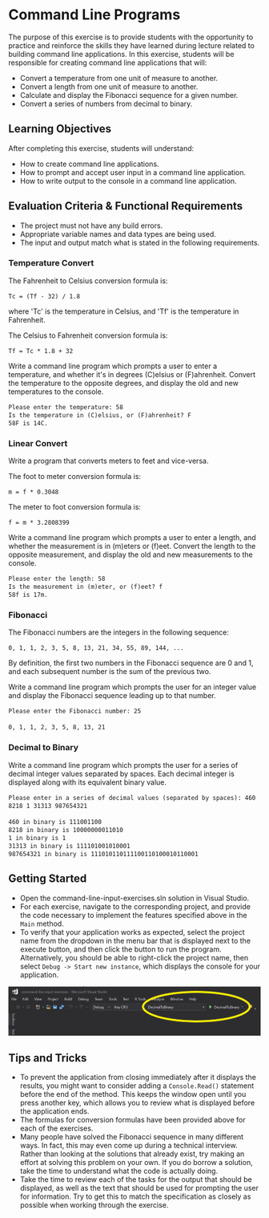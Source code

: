 # Command Line Programs

The purpose of this exercise is to provide students with the opportunity to practice and reinforce the skills they have learned during lecture related to building command line applications. In this exercise, students will be responsible for creating command line applications that will:

   * Convert a temperature from one unit of measure to another.
   * Convert a length from one unit of measure to another.
   * Calculate and display the Fibonacci sequence for a given number.
   * Convert a series of numbers from decimal to binary.

## Learning Objectives

After completing this exercise, students will understand:

* How to create command line applications.
* How to prompt and accept user input in a command line application.
* How to write output to the console in a command line application.

## Evaluation Criteria & Functional Requirements

* The project must not have any build errors.
* Appropriate variable names and data types are being used.
* The input and output match what is stated in the following requirements.

### Temperature Convert

The Fahrenheit to Celsius conversion formula is:

    Tc = (Tf - 32) / 1.8

where 'Tc' is the temperature in Celsius, and 'Tf' is the temperature in Fahrenheit.

The Celsius to Fahrenheit conversion formula is:

    Tf = Tc * 1.8 + 32

Write a command line program which prompts a user to enter a temperature, and whether it's in degrees (C)elsius or (F)ahrenheit. Convert the temperature to the opposite degrees, and display the old and new temperatures to the console.

```
Please enter the temperature: 58
Is the temperature in (C)elsius, or (F)ahrenheit? F
58F is 14C.
```

### Linear Convert

Write a program that converts meters to feet and vice-versa.

The foot to meter conversion formula is:

    m = f * 0.3048

The meter to foot conversion formula is:

    f = m * 3.2808399

Write a command line program which prompts a user to enter a length, and whether the measurement is in (m)eters or (f)eet. Convert the length to the opposite measurement, and display the old and new measurements to the console.

```
Please enter the length: 58
Is the measurement in (m)eter, or (f)eet? f
58f is 17m.
```

### Fibonacci

The Fibonacci numbers are the integers in the following sequence:

    0, 1, 1, 2, 3, 5, 8, 13, 21, 34, 55, 89, 144, ...

By definition, the first two numbers in the Fibonacci sequence are 0 and 1, and each subsequent number is the sum of the previous two.

Write a command line program which prompts the user for an integer value and display the Fibonacci sequence leading up to that number.


```
Please enter the Fibonacci number: 25

0, 1, 1, 2, 3, 5, 8, 13, 21
```

### Decimal to Binary

Write a command line program which prompts the user for a series of decimal integer values separated by spaces. Each decimal integer is displayed along with its equivalent binary value.

```
Please enter in a series of decimal values (separated by spaces): 460 8218 1 31313 987654321

460 in binary is 111001100
8218 in binary is 10000000011010
1 in binary is 1
31313 in binary is 111101001010001
987654321 in binary is 111010110111100110100010110001
```

## Getting Started

* Open the command-line-input-exercises.sln solution in Visual Studio.
* For each exercise, navigate to the corresponding project, and provide the code necessary to implement the features specified above in the `Main` method.
* To verify that your application works as expected, select the project name from the dropdown in the menu bar that is displayed next to the execute button, and then click the button to run the program. Alternatively, you should be able to right-click the project name, then select `Debug -> Start new instance`, which displays the console for your application.

![select program to run](images/select-program-visual-studio.png)

## Tips and Tricks

* To prevent the application from closing immediately after it displays the results, you might want to consider adding a `Console.Read()` statement before the end of the method. This keeps the window open until you press another key, which allows you to review what is displayed before the application ends.
* The formulas for conversion formulas have been provided above for each of the exercises.
* Many people have solved the Fibonacci sequence in many different ways. In fact, this may even come up during a technical interview. Rather than looking at the solutions that already exist, try making an effort at solving this problem on your own. If you do borrow a solution, take the time to understand what the code is actually doing.
* Take the time to review each of the tasks for the output that should be displayed, as well as the text that should be used for prompting the user for information. Try to get this to match the specification as closely as possible when working through the exercise.
